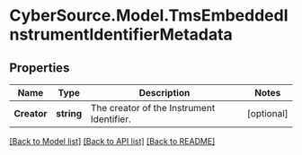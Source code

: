 # CyberSource.Model.TmsEmbeddedInstrumentIdentifierMetadata
## Properties

Name | Type | Description | Notes
------------ | ------------- | ------------- | -------------
**Creator** | **string** | The creator of the Instrument Identifier. | [optional] 

[[Back to Model list]](../README.md#documentation-for-models) [[Back to API list]](../README.md#documentation-for-api-endpoints) [[Back to README]](../README.md)

